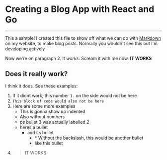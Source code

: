 # Creating a Blog App with React and Go
***
This a sample! I created this file to show off what we can do with [Markdown](https://www.markdownguide.org/basic-syntax/) on my website, to make blog posts. Normally you wouldn't see this but I'm developing actively

Now we're on paragraph 2. It *works*. Scream it with me now. **IT WORKS** 
## Does it really work?
I think it does. See these examples:

1. If it didnt work, this number `1.` on the side would not be here
2. ```This block of code would also not be here```
2. Here are some more examples
    - This is gonna show up indented
    - Also without numbers
    - *ps* bullet 3 was actually labelled 2
    * heres a bullet
        * and its bullet
            * \* Without the backslash, this would be another bullet
            * like this bullet
4. > IT WORKS


